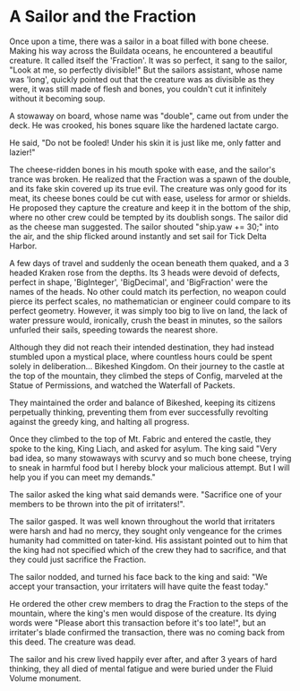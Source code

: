 # A Sailor and the Fraction

Once upon a time, there was a sailor in a boat filled with bone cheese. Making his way across the Buildata oceans, he encountered a beautiful creature. It called itself the 'Fraction'. It was so perfect, it sang to the sailor, "Look at me, so perfectly divisible!" But the sailors assistant, whose name was 'long', quickly pointed out that the creature was as divisible as they were, it was still made of flesh and bones, you couldn't cut it infinitely without it becoming soup.

A stowaway on board, whose name was "double", came out from under the deck. He was crooked, his bones square like the hardened lactate cargo.

He said, "Do not be fooled! Under his skin it is just like me, only fatter and lazier!"

The cheese-ridden bones in his mouth spoke with ease, and the sailor's trance was broken. He realized that the Fraction was a spawn of the double, and its fake skin covered up its true evil. The creature was only good for its meat, its cheese bones could be cut with ease, useless for armor or shields. He proposed they capture the creature and keep it in the bottom of the ship, where no other crew could be tempted by its doublish songs. The sailor did as the cheese man suggested. The sailor shouted "ship.yaw += 30;" into the air, and the ship flicked around instantly and set sail for Tick Delta Harbor.

A few days of travel and suddenly the ocean beneath them quaked, and a 3 headed Kraken rose from the depths. Its 3 heads were devoid of defects, perfect in shape, 'BigInteger', 'BigDecimal', and 'BigFraction' were the names of the heads. No other could match its perfection, no weapon could pierce its perfect scales, no mathematician or engineer could compare to its perfect geometry. However, it was simply too big to live on land, the lack of water pressure would, ironically, crush the beast in minutes, so the sailors unfurled their sails, speeding towards the nearest shore.

Although they did not reach their intended destination, they had instead stumbled upon a mystical place, where countless hours could be spent solely in deliberation... Bikeshed Kingdom. On their journey to the castle at the top of the mountain, they climbed the steps of Config, marveled at the Statue of Permissions, and watched the Waterfall of Packets.

They maintained the order and balance of Bikeshed, keeping its citizens perpetually thinking, preventing them from ever successfully revolting against the greedy king, and halting all progress.

Once they climbed to the top of Mt. Fabric and entered the castle, they spoke to the king, King Liach, and asked for asylum.
The king said "Very bad idea, so many stowaways with scurvy and so much bone cheese, trying to sneak in harmful food but I hereby block your malicious attempt. But I will help you if you can meet my demands."

The sailor asked the king what said demands were. "Sacrifice one of your members to be thrown into the pit of irritaters!".

The sailor gasped. It was well known throughout the world that irritaters were harsh and had no mercy, they sought only vengeance for the crimes humanity had committed on tater-kind. His assistant pointed out to him that the king had not specified which of the crew they had to sacrifice, and that they could just sacrifice the Fraction.

The sailor nodded, and turned his face back to the king and said: "We accept your transaction, your irritaters will have quite the feast today."

He ordered the other crew members to drag the Fraction to the steps of the mountain, where the king's men would dispose of the creature. Its dying words were "Please abort this transaction before it's too late!", but an irritater's blade confirmed the transaction, there was no coming back from this deed. The creature was dead.

The sailor and his crew lived happily ever after, and after 3 years of hard thinking, they all died of mental fatigue and were buried under the Fluid Volume monument.
